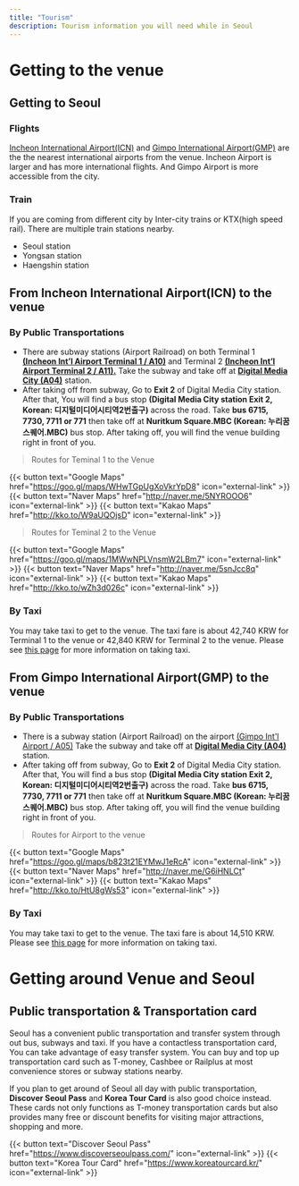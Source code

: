 ```yaml
---
title: "Tourism"
description: Tourism information you will need while in Seoul
---
```


# Getting to the venue

## Getting to Seoul

### Flights

[Incheon International Airport(ICN)](https://www.airport.kr/) and [Gimpo International Airport(GMP)](https://www.airport.co.kr/gimpoeng/index.do) are the the nearest international airports from the venue.
Incheon Airport is larger and has more international flights. And Gimpo Airport is more accessible from the city.

### Train

If you are coming from different city by Inter-city trains or KTX(high speed rail). There are multiple train stations nearby.
- Seoul station
- Yongsan station
- Haengshin station


## From Incheon International Airport(ICN) to the venue

### By Public Transportations

- There are subway stations (Airport Railroad) on both Terminal 1 [**(Incheon Int’l Airport Terminal 1 / A10)**](https://www.arex.or.kr/station/info.do?stnCd=100&menuNo=MN201503300000000014&langCd=en_US&device=Normal) and Terminal 2 [**(Incheon Int’l Airport Terminal 2 / A11).**](https://www.arex.or.kr/station/info.do?stnCd=110&menuNo=MN201801130000000001&langCd=en_US&device=Normal) Take the subway and take off at [**Digital Media City (A04)**](https://www.arex.or.kr/station/info.do?stnCd=040&menuNo=MN201503300000000023&langCd=en_US&device=Normal) station.
- After taking off from subway, Go to **Exit 2** of Digital Media City station. After that, You will find a bus stop **(Digital Media City station Exit 2, Korean: 디지털미디어시티역2번출구)** across the road. Take **bus 6715, 7730, 7711 or 771** then take off at **Nuritkum Square.MBC (Korean: 누리꿈스퀘어.MBC)** bus stop. After taking off, you will find the venue building right in front of you.

> Routes for Teminal 1 to the Venue  

{{< button text="Google Maps" href="https://goo.gl/maps/WHwTGpUgXoVkrYpD8" icon="external-link" >}}
{{< button text="Naver Maps" href="http://naver.me/5NYROOO6" icon="external-link" >}}
{{< button text="Kakao Maps" href="http://kko.to/W9aUQOjsD" icon="external-link" >}}

> Routes for Teminal 2 to the Venue  

{{< button text="Google Maps" href="https://goo.gl/maps/1MWwNPLVnsmW2LBm7" icon="external-link" >}}
{{< button text="Naver Maps" href="http://naver.me/5snJcc8q" icon="external-link" >}}
{{< button text="Kakao Maps" href="http://kko.to/wZh3d026c" icon="external-link" >}}

### By Taxi
You may take taxi to get to the venue. The taxi fare is about 42,740 KRW for Terminal 1 to the venue or 42,840 KRW for Terminal 2 to the venue. Please see [this page](https://www.airport.kr/ap/en/tpt/pblcTptTaxi.do) for more information on taking taxi.

## From Gimpo International Airport(GMP) to the venue

### By Public Transportations

- There is a subway station (Airport Railroad) on the airport [(Gimpo Int'l Airport / A05)](https://www.arex.or.kr/station/info.do?stnCd=050&menuNo=MN201503300000000022&langCd=en_US&device=Normal) Take the subway and take off at [**Digital Media City (A04)**](https://www.arex.or.kr/station/info.do?stnCd=040&menuNo=MN201503300000000023&langCd=en_US&device=Normal) station.
- After taking off from subway, Go to **Exit 2** of Digital Media City station. After that, You will find a bus stop **(Digital Media City station Exit 2, Korean: 디지털미디어시티역2번출구)** across the road. Take **bus 6715, 7730, 7711 or 771** then take off at **Nuritkum Square.MBC (Korean: 누리꿈스퀘어.MBC)** bus stop. After taking off, you will find the venue building right in front of you.

> Routes for Airport to the venue 

{{< button text="Google Maps" href="https://goo.gl/maps/b823t21EYMwJ1eRcA" icon="external-link" >}}
{{< button text="Naver Maps" href="http://naver.me/G6iHNLCt" icon="external-link" >}}
{{< button text="Kakao Maps" href="http://kko.to/HtU8gWs53" icon="external-link" >}}

### By Taxi
You may take taxi to get to the venue. The taxi fare is about 14,510 KRW. Please see [this page](https://www.airport.co.kr/gimpoeng/cms/frCon/index.do?MENU_ID=270&CONTENTS_NO=4) for more information on taking taxi.

# Getting around Venue and Seoul

## Public transportation & Transportation card
Seoul has a convenient public transportation and transfer system through out bus, subways and taxi. If you have a contactless transportation card, You can take advantage of easy transfer system. You can buy and top up transportation card such as T-money, Cashbee or Railplus at most convenience stores or subway stations nearby.

If you plan to get around of Seoul all day with public transportation, **Discover Seoul Pass** and **Korea Tour Card** is also good choice instead. These cards not only functions as T-money transportation cards but also provides many free or discount benefits for visiting major attractions, shopping and more.

{{< button text="Discover Seoul Pass" href="https://www.discoverseoulpass.com/" icon="external-link" >}}
{{< button text="Korea Tour Card" href="https://www.koreatourcard.kr/" icon="external-link" >}}